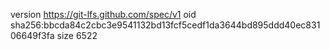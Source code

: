 version https://git-lfs.github.com/spec/v1
oid sha256:bbcda84c2cbc3e9541132bd13fcf5cedf1da3644bd895ddd40ec83106649f3fa
size 6522
